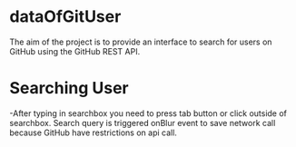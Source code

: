# dataOfGitUser
The aim of the project is to provide an interface to search for users on GitHub using the GitHub REST API.
# Searching User
-After typing in searchbox you need to press tab button or click outside of searchbox. Search query is triggered onBlur event to save network call because GitHub have restrictions on api call.
